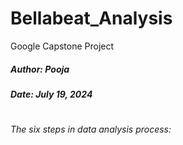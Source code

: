 # Bellabeat_Analysis
Google Capstone Project

##### Author: Pooja

##### Date: July 19, 2024

#

_The six steps in data analysis process:_

